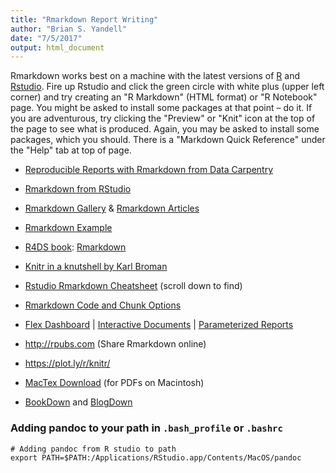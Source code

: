 ```yaml
---
title: "Rmarkdown Report Writing"
author: "Brian S. Yandell"
date: "7/5/2017"
output: html_document
---
```


Rmarkdown works best on a machine with the latest versions of [R](https://cran.r-project.org/) and [Rstudio](https://www.rstudio.com/products/rstudio/download/#download). Fire up Rstudio and click the green circle with white plus (upper left corner) and try creating an "R Markdown" (HTML format) or "R Notebook" page. You might be asked to install some packages at that point – do it. If you are adventurous, try clicking the "Preview" or "Knit" icon at the top of the page to see what is produced. Again, you may be asked to install some packages, which you should. There is a "Markdown Quick Reference" under the "Help" tab at top of page.

- [Reproducible Reports with Rmarkdown from Data Carpentry](http://kbroman.org/datacarpentry_R_2017-01-10/04-rmarkdown.html)
- [Rmarkdown from RStudio](http://rmarkdown.rstudio.com/)
- [Rmarkdown Gallery](http://rmarkdown.rstudio.com/gallery.html) & [Rmarkdown Articles](http://rmarkdown.rstudio.com/articles.html) 
- [Rmarkdown Example](RmarkdownExample.Rmd)

- [R4DS book](http://r4ds.had.co.nz/): [Rmarkdown](http://r4ds.had.co.nz/r-markdown.html) 
- [Knitr in a knutshell by Karl Broman](http://kbroman.org/knitr_knutshell/)
- [Rstudio Rmarkdown Cheatsheet](https://www.rstudio.com/resources/cheatsheets/) (scroll down to find)
- [Rmarkdown Code and Chunk Options](https://yihui.name/knitr/options/)
- [Flex Dashboard](http://rmarkdown.rstudio.com/flexdashboard/) | [Interactive Documents](http://rmarkdown.rstudio.com/authoring_shiny.html) | [Parameterized Reports](http://rmarkdown.rstudio.com/developer_parameterized_reports.html)
- <http://rpubs.com> (Share Rmarkdown online)
- <https://plot.ly/r/knitr/>
- [MacTex Download](http://www.tug.org/mactex/) (for PDFs on Macintosh)

- [BookDown](https://bookdown.org/) and [BlogDown](https://bookdown.org/yihui/blogdown/)

### Adding pandoc to your path in `.bash_profile` or `.bashrc`

```
# Adding pandoc from R studio to path
export PATH=$PATH:/Applications/RStudio.app/Contents/MacOS/pandoc
```


